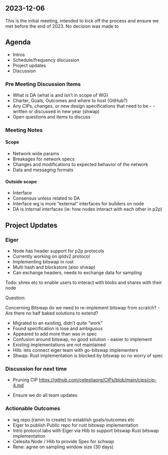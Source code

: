 ## 2023-12-06

This is the initial meeting, intended to kick off the process and ensure we met before the end of 2023. No decision was made to

## Agenda

- Intros
- Schedule/frequency discussion
- Project updates
- Discussion

### Pre Meeting Discussion Items

- What is DA (what is and isn’t in scope of WG)
- Charter, Goals, Outcomes and where to host (GitHub?)
- Any CIPs, changes, or new design specifications that need to be - - written or discussed in new year (shwap)
- Open questions and items to discuss

### Meeting Notes

#### Scope

- Network wide params
- Breakages for network specs
- Changes and modifications to expected behavior of the network
- Data and messaging formats

#### Outside scope

- Interface
- Consensus unless related to DA
- Interface wg is more “external” interfaces for builders on node
- DA is internal interfaces (ie: how nodes interact with each other in p2p)


## Project Updates

### Eiger

- Node has header support for p2p protocols
- Currently working on  ipldv2 protocol
- Implementing bitswap in rust
- Multi hash and blockstore (also shwap)
- Can exchange headers, needs to exchange data for sampling

Todo: shrex etc to enable users to interact with blobs and shares with their node

Question:

Concerning Bitswap do we need to re-implement bitswap from scratch? - Are there no half baked solutions to extend?
- Migrated to an existing, didn’t quite “work”
- Found specification is lose and ambiguous
- Appeared to add more than was in spec
- Confusion around bitswap, no good solution - easier to implement
- Existing implementations are not maintained
- Hlib: lets connect eiger team with go-bitswap implementers
- Shwap: Rust implementation is blocked by bitswap so no worry of spec


### Discussion for next time
- Pruning CIP https://github.com/celestiaorg/CIPs/blob/main/cips/cip-4.md

- Ensure we do all team updates


### Actionable Outcomes

- wg repo (ramin to create) to establish goals/outcomes etc
- Eiger to publish Public repo for rust bitswap implementation
- Intro protocol labs with Eiger via Hlib to support bitswap Rust bitswap implementation
- Celesita Node / Hlib to provide Spec for schwap
- Rene: agree on sampling window size (30 days)
